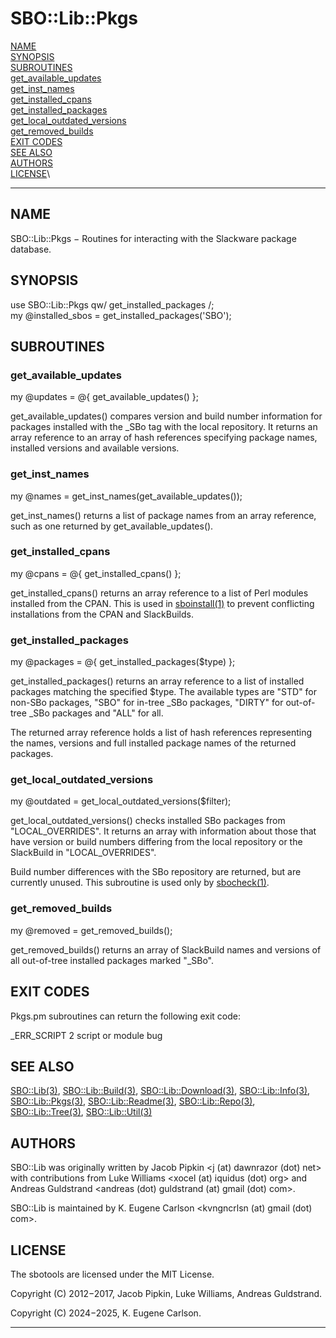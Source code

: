 # SBO::Lib::Pkgs

[NAME](#name)\
[SYNOPSIS](#synopsis)\
[SUBROUTINES](#subroutines)\
[get_available_updates](#get_available_updates)\
[get_inst_names](#get_inst_names)\
[get_installed_cpans](#get_installed_cpans)\
[get_installed_packages](#get_installed_packages)\
[get_local_outdated_versions](#get_local_outdated_versions)\
[get_removed_builds](#get_removed_builds)\
[EXIT CODES](#exit-codes)\
[SEE ALSO](#see-also)\
[AUTHORS](#authors)\
[LICENSE](#license)\

------------------------------------------------------------------------

## NAME

SBO::Lib::Pkgs − Routines for interacting with the Slackware package
database.

## SYNOPSIS

use SBO::Lib::Pkgs qw/ get_installed_packages /;\
my \@installed_sbos = get_installed_packages(\'SBO\');

## SUBROUTINES

### get_available_updates

my \@updates = \@{ get_available_updates() };

get_available_updates() compares version and build number information
for packages installed with the \_SBo tag with the local repository. It
returns an array reference to an array of hash references specifying
package names, installed versions and available versions.

### get_inst_names

my \@names = get_inst_names(get_available_updates());

get_inst_names() returns a list of package names from an array
reference, such as one returned by get_available_updates().

### get_installed_cpans

my \@cpans = \@{ get_installed_cpans() };

get_installed_cpans() returns an array reference to a list of Perl
modules installed from the CPAN. This is used in [sboinstall(1)](sboinstall.1.md) to
prevent conflicting installations from the CPAN and SlackBuilds.

### get_installed_packages

my \@packages = \@{ get_installed_packages(\$type) };

get_installed_packages() returns an array reference to a list of
installed packages matching the specified \$type. The available types
are \"STD\" for non-SBo packages, \"SBO\" for in-tree \_SBo packages,
\"DIRTY\" for out-of-tree \_SBo packages and \"ALL\" for all.

The returned array reference holds a list of hash references
representing the names, versions and full installed package names of the
returned packages.

### get_local_outdated_versions

my \@outdated = get_local_outdated_versions(\$filter);

get_local_outdated_versions() checks installed SBo packages from
\"LOCAL_OVERRIDES\". It returns an array with information about those
that have version or build numbers differing from the local repository
or the SlackBuild in \"LOCAL_OVERRIDES\".

Build number differences with the SBo repository are returned, but are
currently unused. This subroutine is used only by [sbocheck(1)](sbocheck.1.md).

### get_removed_builds

my \@removed = get_removed_builds();

get_removed_builds() returns an array of SlackBuild names and versions
of all out-of-tree installed packages marked \"\_SBo\".

## EXIT CODES

Pkgs.pm subroutines can return the following exit code:

\_ERR_SCRIPT 2 script or module bug

## SEE ALSO

[SBO::Lib(3)](SBO_Lib.3.md), [SBO::Lib::Build(3)](SBO_Lib_Build.3.md), [SBO::Lib::Download(3)](SBO_Lib_Download.3.md),
[SBO::Lib::Info(3)](SBO_Lib_Info.3.md), [SBO::Lib::Pkgs(3)](SBO_Lib_Pkgs.3.md), [SBO::Lib::Readme(3)](SBO_Lib_Readme.3.md),
[SBO::Lib::Repo(3)](SBO_Lib_Repo.3.md), [SBO::Lib::Tree(3)](SBO_Lib_Tree.3.md), [SBO::Lib::Util(3)](SBO_Lib_Util.3.md)

## AUTHORS

SBO::Lib was originally written by Jacob Pipkin \<j (at) dawnrazor (dot)
net\> with contributions from Luke Williams \<xocel (at) iquidus (dot)
org\> and Andreas Guldstrand \<andreas (dot) guldstrand (at) gmail (dot)
com\>.

SBO::Lib is maintained by K. Eugene Carlson \<kvngncrlsn (at) gmail
(dot) com\>.

## LICENSE

The sbotools are licensed under the MIT License.

Copyright (C) 2012−2017, Jacob Pipkin, Luke Williams, Andreas
Guldstrand.

Copyright (C) 2024−2025, K. Eugene Carlson.

------------------------------------------------------------------------
